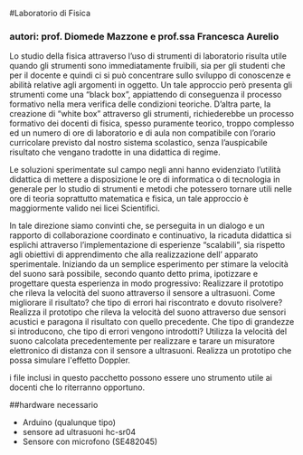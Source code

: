 #Laboratorio di Fisica
### autori: prof. Diomede Mazzone e prof.ssa Francesca Aurelio

Lo studio della fisica attraverso l’uso di strumenti di laboratorio risulta utile quando gli strumenti sono immediatamente fruibili, sia per gli studenti che per il docente e quindi ci si può concentrare sullo sviluppo di conoscenze e abilità relative agli argomenti in oggetto. Un tale approccio però presenta gli strumenti come una “black box”, appiattendo di conseguenza il processo formativo nella mera verifica delle condizioni teoriche. 
D’altra parte, la creazione di “white box” attraverso gli strumenti, richiederebbe un processo formativo dei docenti di fisica, spesso puramente teorico, troppo complesso ed un numero di ore di laboratorio e di aula non compatibile con l’orario curricolare previsto dal nostro sistema scolastico, senza l’auspicabile risultato che vengano tradotte in una didattica di regime.

Le soluzioni sperimentate sul campo negli anni hanno evidenziato l’utilità didattica di mettere a disposizione le ore di informatica o di tecnologia in generale per lo studio di strumenti e metodi che potessero tornare utili nelle ore di teoria soprattutto matematica e fisica, un tale approccio è maggiormente valido nei licei Scientifici.

In tale direzione siamo convinti che, se perseguita in un dialogo e un rapporto di collaborazione coordinato e continuativo, la ricaduta didattica si esplichi attraverso  l’implementazione di esperienze “scalabili”, sia rispetto agli obiettivi di apprendimento che alla realizzazione dell’ apparato sperimentale.
Iniziando da un semplice esperimento per stimare la velocità del suono sarà possibile, secondo quanto detto prima, ipotizzare e progettare questa esperienza in modo progressivo:
Realizzare il prototipo che rileva la velocità del suono attraverso il sensore a ultrasuoni. Come migliorare il risultato? che tipo di errori hai riscontrato e dovuto risolvere?
Realizza il prototipo che  rileva la velocità del suono attraverso due sensori acustici  e paragona il risultato con quello precedente. Che tipo di grandezze si introducono, che tipo di errori vengono introdotti?
Utilizza la velocità del suono calcolata precedentemente per realizzare e tarare un misuratore elettronico di distanza  con il sensore a ultrasuoni.
 Realizza un prototipo che possa simulare l'effetto Doppler. 

i file inclusi in questo pacchetto possono essere uno strumento utile ai docenti che lo riterranno opportuno.

##hardware necessario
- Arduino (qualunque tipo)
- sensore ad ultrasuoni hc-sr04
- Sensore con microfono (SE482045)
